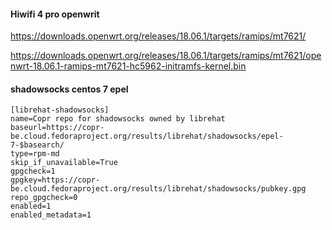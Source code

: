 #### Hiwifi 4 pro openwrit
https://downloads.openwrt.org/releases/18.06.1/targets/ramips/mt7621/  

https://downloads.openwrt.org/releases/18.06.1/targets/ramips/mt7621/openwrt-18.06.1-ramips-mt7621-hc5962-initramfs-kernel.bin


#### shadowsocks centos 7 epel
```
[librehat-shadowsocks]
name=Copr repo for shadowsocks owned by librehat
baseurl=https://copr-be.cloud.fedoraproject.org/results/librehat/shadowsocks/epel-7-$basearch/
type=rpm-md
skip_if_unavailable=True
gpgcheck=1
gpgkey=https://copr-be.cloud.fedoraproject.org/results/librehat/shadowsocks/pubkey.gpg
repo_gpgcheck=0
enabled=1
enabled_metadata=1
```

